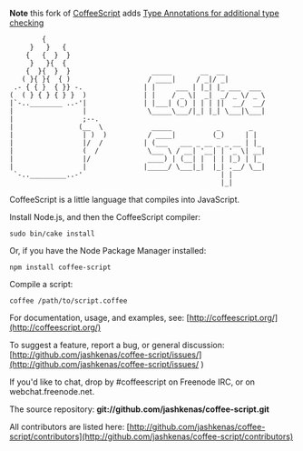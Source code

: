 **Note** this fork of [CoffeeScript](http://coffeescript.org/) adds [Type Annotations for additional type checking](https://github.com/jstrachan/coffee-script/blob/master/TypeAnnotations.md)

            {
         }   }   {
        {   {  }  }
         }   }{  {
        {  }{  }  }                    _____       __  __
       ( }{ }{  { )                   / ____|     / _|/ _|
     .- { { }  { }} -.               | |     ___ | |_| |_ ___  ___
    (  ( } { } { } }  )              | |    / _ \|  _|  _/ _ \/ _ \
    |`-..________ ..-'|              | |___| (_) | | | ||  __/  __/
    |                 |               \_____\___/|_| |_| \___|\___|
    |                 ;--.
    |                (__  \            _____           _       _
    |                 | )  )          / ____|         (_)     | |
    |                 |/  /          | (___   ___ _ __ _ _ __ | |_
    |                 (  /            \___ \ / __| '__| | '_ \| __|
    |                 |/              ____) | (__| |  | | |_) | |_
    |                 |              |_____/ \___|_|  |_| .__/ \__|
     `-.._________..-'                                  | |
                                                        |_|


CoffeeScript is a little language that compiles into JavaScript.

Install Node.js, and then the CoffeeScript compiler:

    sudo bin/cake install

Or, if you have the Node Package Manager installed:

    npm install coffee-script

Compile a script:

    coffee /path/to/script.coffee

For documentation, usage, and examples, see: [http://coffeescript.org/](http://coffeescript.org/)

To suggest a feature, report a bug, or general discussion:
[http://github.com/jashkenas/coffee-script/issues/](http://github.com/jashkenas/coffee-script/issues/
)

If you'd like to chat, drop by #coffeescript on Freenode IRC,
or on webchat.freenode.net.

The source repository:
**git://github.com/jashkenas/coffee-script.git**

All contributors are listed here:
[http://github.com/jashkenas/coffee-script/contributors](http://github.com/jashkenas/coffee-script/contributors)
